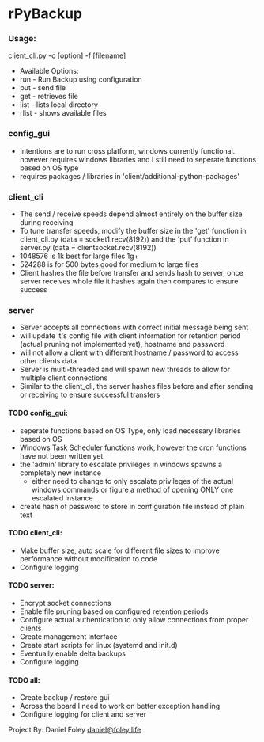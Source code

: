 # rPyBackup 

### Usage:
client_cli.py -o \[option\] -f \[filename\]
 * Available Options:
 * run - Run Backup using configuration
 * put - send file
 * get - retrieves file
 * list - lists local directory
 * rlist - shows available files

### config_gui 
 - Intentions are to run cross platform, windows currently functional. however requires windows libraries and I still need to seperate functions based on OS type
 - requires packages / libraries in 'client/additional-python-packages'

### client_cli 
- The send / receive speeds depend almost entirely on the buffer size during receiving
- To tune transfer speeds, modify the buffer size in the 'get' function in client_cli.py (data = socket1.recv(8192)) and the 'put' function in server.py (data = clientsocket.recv(8192))  
 - 1048576 is 1k best for large files 1g+
 - 524288 is for 500 bytes good for medium to large files
- Client hashes the file before transfer and sends hash to server, once server receives whole file it hashes again then compares to ensure success
		     
### server     
- Server accepts all connections with correct initial message being sent
- will update it's config file with client information for retention period 
  (actual pruning not implemented yet), hostname and password
- will not allow a client with different hostname / password to access other clients data
- Server is multi-threaded and will spawn new threads to allow for multiple client connections
- Similar to the client_cli, the server hashes files before and after sending or receiving to ensure successful transfers

#### TODO config_gui:
 - seperate functions based on OS Type, only load necessary libraries based on OS
 - Windows Task Scheduler functions work, however the cron functions have not been written yet
 - the 'admin' library to escalate privileges in windows spawns a completely new instance
 	- either need to change to only escalate privileges of the actual windows commands
 	  or figure a method of opening ONLY one escalated instance
 - create hash of password to store in configuration file instead of plain text

#### TODO client_cli:
 - Make buffer size, auto scale for different file sizes to improve performance without modification to code
 - Configure logging
 
#### TODO server:
 - Encrypt socket connections
 - Enable file pruning based on configured retention periods
 - Configure actual authentication to only allow connections from proper clients
 - Create management interface
 - Create start scripts for linux (systemd and init.d)
 - Eventually enable delta backups
 - Configure logging
 
#### TODO all:
 - Create backup / restore gui
 - Across the board I need to work on better exception handling
 - Configure logging for client and server
  

Project By: Daniel Foley <daniel@foley.life>